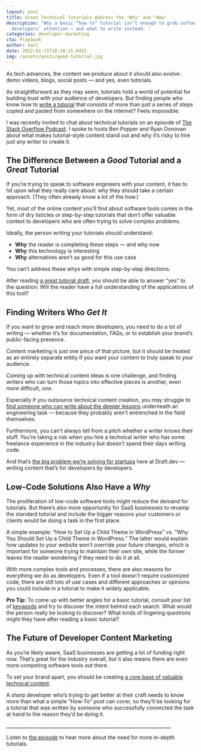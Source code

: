 ```yaml
---
layout: post
title: Great Technical Tutorials Address the "Why" and "How"
description: "Why a basic “how to” tutorial isn’t enough to grab software
  developers’ attention — and what to write instead. "
categories: developer-marketing
cta: Playbook
author: karl
date: 2022-01-21T18:20:25.645Z
img: /assets/posts/good-tutorial.jpg
---
```

As tech advances, the content we produce about it should also evolve: demo videos, blogs, social posts — and yes, even tutorials.

As straightforward as they may seem, tutorials hold a world of potential for building trust with your audience of developers. But finding people who know how to [write a tutorial](https://draft.dev/learn/technical-tutorials) that consists of more than just a series of steps copied and pasted from somewhere on the internet? Feels impossible.

I was recently invited to chat about technical tutorials on an episode of [The Stack Overflow Podcast](https://the-stack-overflow-podcast.simplecast.com/episodes/the-growing-power-of-low-code-tools/transcript/). I spoke to hosts Ben Popper and Ryan Donovan about what makes tutorial-style content stand out and why it’s risky to hire just any writer to create it.

## The Difference Between a *Good* Tutorial and a *Great* Tutorial

If you’re trying to speak to software engineers with your content, it has to hit upon what they really care about: why they should take a certain approach. (They often already know a lot of the how.)

Yet, most of the online content you’ll find about software tools comes in the form of dry listicles or step-by-step tutorials that don’t offer valuable context to developers who are often trying to solve complex problems.

Ideally, the person writing your tutorials should understand:

* **Why** the reader is completing these steps — and why now 
* **Why** this technology is interesting 
* **Why** alternatives aren’t as good for this use case

You can’t address these whys with simple step-by-step directions.

After reading [a great tutorial draft](https://draft.dev/learn/technical-tutorials), you should be able to answer “yes” to the question: Will the reader have a full understanding of the applications of this tool?

## Finding Writers Who *Get It*

If you want to grow and reach more developers, you need to do a lot of writing — whether it’s for documentation, FAQs, or to establish your brand’s public-facing presence.

Content marketing is just one piece of that picture, but it should be treated as an entirely separate entity if you want your content to truly speak to your audience.

Coming up with technical content ideas is one challenge, and finding writers who can turn those topics into effective pieces is another, even more difficult, one.

Especially if you outsource technical content creation, you may struggle to [find someone who can write about the deeper lessons](https://draft.dev/learn/technical-writer-for-hire) underneath an engineering task — because they probably aren’t entrenched in the field themselves.

Furthermore, you can’t always tell from a pitch whether a writer knows their stuff. You’re taking a risk when you hire a technical writer who has some freelance experience in the industry but doesn’t spend their days writing code.

And that’s [the big problem we’re solving for startups](https://draft.dev/about) here at Draft.dev — writing content that’s for developers by developers.

## Low-Code Solutions Also Have a *Why*

The proliferation of low-code software tools might reduce the demand for tutorials. But there’s also more opportunity for SaaS businesses to revamp the standard tutorial and include the bigger reasons your customers or clients would be doing a task in the first place.

A simple example: “How to Set Up a Child Theme in WordPress” vs. “Why You Should Set Up a Child Theme in WordPress.” The latter would explain how updates to your website won’t override your future changes, which is important for someone trying to maintain their own site, while the former leaves the reader wondering if they need to do it at all.

With more complex tools and processes, there are also reasons for everything we do as developers. Even if a tool doesn’t require customized code, there are still lots of use cases and different approaches or opinions you could include in a tutorial to make it widely applicable.

**Pro Tip:** To come up with better angles for a basic tutorial, consult your list of [keywords](https://draft.dev/learn/seo-keyword-opportunities-in-developer-marketing) and try to discover the intent behind each search. What would the person really be looking to discover? What kinds of lingering questions might they have after reading a basic tutorial?

## The Future of Developer Content Marketing

As you’re likely aware, SaaS businesses are getting a lot of funding right now. That’s great for the industry overall, but it also means there are even more competing software tools out there.

To set your brand apart, you should be creating [a core base of valuable technical content](https://draft.dev/learn/a-complete-introduction-to-technical-marketing).

A sharp developer who’s trying to get better at their craft needs to know more than what a simple “How-To” post can cover, so they’ll be looking for a tutorial that was written by someone who successfully connected the task at hand to the reason they’d be doing it.

\_\_\_\_\_\_\_\_\_\_\_\_\_\_\_\_\_\_\_\_\_\_\_\_\_\_\_\_\_\_\_\_\_\_\_\_\_\_\_\_\_\_\_\_\_\_\_\_\_\_\_\_\_\_\_\_\_\_\_\_\_\_\_\_\_\_\_\__

Listen to [the episode](https://the-stack-overflow-podcast.simplecast.com/episodes/the-growing-power-of-low-code-tools/transcript/) to hear more about the need for more in-depth tutorials.